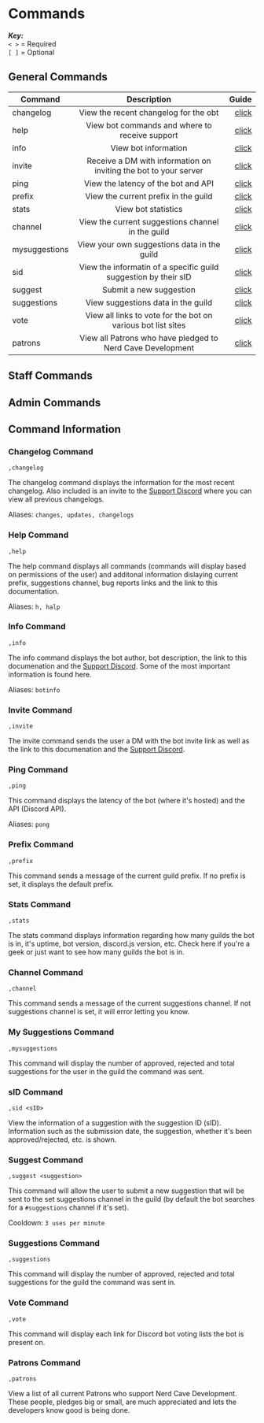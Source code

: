 # Commands

_**Key:**_  
`< >` = Required  
`[ ]` = Optional

## General Commands
| Command        | Description           | Guide  |
| ------------- |:-------------:| -----:|
| changelog      | View the recent changelog for the obt | [click](#changelog-command) |
| help      | View bot commands and where to receive support      |   [click](#help-command) |
| info | View bot information      |    [click](#info-command) |
| invite | Receive a DM with information on inviting the bot to your server | [click](#invite-command) | 
| ping | View the latency of the bot and API | [click](#ping-command) | 
| prefix | View the current prefix in the guild | [click](#prefix-command) |
| stats | View bot statistics | [click](#stats-command) |
| channel | View the current suggestions channel in the guild | [click](#channel-command) |
| mysuggestions | View your own suggestions data in the guild | [click](#my-suggestions-command) |
| sid | View the informatin of a specific guild suggestion by their sID | [click](#sid-command) |
| suggest | Submit a new suggestion | [click](#suggest-command) |
| suggestions | View suggestions data in the guild | [click](#suggestions-command) |
| vote | View all links to vote for the bot on various bot list sites | [click](#vote-command) |
| patrons | View all Patrons who have pledged to Nerd Cave Development | [click](#patrons-command) |

## Staff Commands



## Admin Commands



## Command Information

### Changelog Command
```
,changelog
```
The changelog command displays the information for the most recent changelog. Also included is an invite to the [Support Discord](https://discord.gg/g7wr8xb) where you can view all previous changelogs.

Aliases: `changes, updates, changelogs`

### Help Command
```
,help
```
The help command displays all commands (commands will display based on permissions of the user) and additonal information dislaying current prefix, suggestions channel, bug reports links and the link to this documentation.

Aliases: `h, halp`

### Info Command
```
,info
```
The info command displays the bot author, bot description, the link to this documenation and the [Support Discord](https://discord.gg/g7wr8xb). Some of the most important information is found here.

Aliases: `botinfo`

### Invite Command
```
,invite
```
The invite command sends the user a DM with the bot invite link as well as the link to this documenation and the [Support Discord](https://discord.gg/g7wr8xb).

### Ping Command
```
,ping
```
This command displays the latency of the bot (where it's hosted) and the API (Discord API).

Aliases: `pong`

### Prefix Command
```
,prefix
```
This command sends a message of the current guild prefix. If no prefix is set, it displays the default prefix.

### Stats Command
```
,stats
```
The stats command displays information regarding how many guilds the bot is in, it's uptime, bot version, discord.js version, etc. Check here if you're a geek or just want to see how many guilds the bot is in.

### Channel Command
```
,channel
```
This command sends a message of the current suggestions channel. If not suggestions channel is set, it will error letting you know.

### My Suggestions Command
```
,mysuggestions
```
This command will display the number of approved, rejected and total suggestions for the user in the guild the command was sent.

### sID Command
```
,sid <sID>
```
View the information of a suggestion with the suggestion ID (sID). Information such as the submission date, the suggestion, whether it's been approved/rejected, etc. is shown.

### Suggest Command
```
,suggest <suggestion>
```
This command will allow the user to submit a new suggestion that will be sent to the set suggestions channel in the guild (by default the bot searches for a `#suggestions` channel if it's set).

Cooldown: `3 uses per minute`

### Suggestions Command
```
,suggestions
```
This command will display the number of approved, rejected and total suggestions for the guild the command was sent in.

### Vote Command
```
,vote
```
This command will display each link for Discord bot voting lists the bot is present on.

### Patrons Command
```
,patrons
```
View a list of all current Patrons who support Nerd Cave Development. These people, pledges big or small, are much appreciated and lets the developers know good is being done.